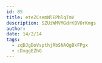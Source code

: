 ```yaml
---
id: 85
title: eteZCsemNlEPhlqTmV
description: SZUiWMVMGdrKBVOrKmgs
author: 
date: 14/2/14
tags:
  - zqDJgDoVspthjRbSNAQgBkFPgx
  - cDxggEZhG
---
```

